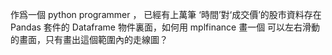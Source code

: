 作爲一個 python programmer ， 已經有上萬筆 ‘時間’對‘成交價’的股市資料存在 Pandas 套件的 Dataframe 物件裏面，如何用 mplfinance 畫一個 可以左右滑動的畫面，只有畫出這個範圍內的走線圖？
